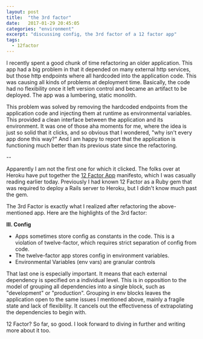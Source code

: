 ```yaml
---
layout: post
title:  "the 3rd factor"
date:   2017-01-29 20:45:05
categories: "environment"
excerpt: "discussing config, the 3rd factor of a 12 factor app"
tags:
  - 12factor
---
```


I recently spent a good chunk of time refactoring an older application.  This app had a big problem in that it depended on many external http services, but those http endpoints where all hardcoded into the application code.  This was causing all kinds of problems at deployment time. Basically, the code had no flexibility once it left version control and became an artifact to be deployed.  The app was a lumbering, static monolith.

This problem was solved by removing the hardcoded endpoints from the application code and injecting them at runtime as environmental variables.  This provided a clean interface between the application and its environment.  It was one of those aha moments for me, where the idea is just so solid that it clicks, and so obvious that I wondered, "why isn't every app done this way?"  And I am happy to report that the application is functioning much better than its previous state since the refactoring.

--

Apparently I am not the first one for which it clicked.  The folks over at Heroku have put together the [12 Factor App](https://12factor.net/) manifesto, which I was casually reading earlier today.  Previously I had known 12 Factor as a Ruby gem that was required to deploy a Rails server to Heroku, but I didn't know much past the gem.

The 3rd Factor is exactly what I realized after refactoring the above-mentioned app.  Here are the highlights of the 3rd factor:

**III.  Config**
* Apps sometimes store config as constants in the code.  This is a violation of twelve-factor, which requires strict separation of config from code.
* The twelve-factor app stores config in environment variables.
* Environmental Variables (env vars) are granular controls

That last one is especially important.  It means that each external dependency is specified on a individual level.  This is in opposition to the model of grouping all dependencies into a single block, such as "development" or "production".  Grouping in env blocks leaves the application open to the same issues I mentioned above, mainly a fragile state and lack of flexibility.  It cancels out the effectiveness of extrapolating the dependencies to begin with.

12 Factor?  So far, so good.  I look forward to diving in further and writing more about it too.
